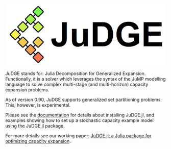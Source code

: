 ![JuDGE](docs/src/assets/judge-small.png)

JuDGE stands for: Julia Decomposition for Generalized Expansion. Functionally,
it is a solver which leverages the syntax of the JuMP modelling language to
solve complex multi-stage (and multi-horizon) capacity expansion problems.

As of version 0.90, JuDGE supports generalized set partitioning problems. This,
however, is experimental.

Please see the [documentation](https://reganbaucke.github.io/JuDGE.jl/)
for details about installing JuDGE.jl, and examples showing how to set up a stochastic capacity example
model using the JuDGE.jl package.

For more details see our working paper: [JuDGE.jl: a Julia package for optimizing capacity expansion](http://www.optimization-online.org/DB_HTML/2020/11/8086.html).

